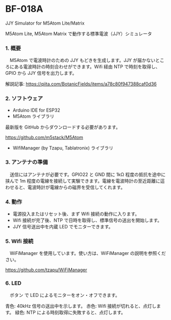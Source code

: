 # BF-018A
JJY Simulator for M5Atom Lite/Matrix

M5Atom Lite, M5Atom Matrix で動作する標準電波（JJY）シミュレータ

### 1. 概要
　M5Atom で電波時計のための JJY もどきを生成します。JJY が届かないところにある電波時計の時刻合わせができます。Wifi 経由 NTP で時刻を取得し、GPIO から JJY 信号を出力します。
 
解説記事: https://qiita.com/BotanicFields/items/a78c80f947388caf0d36

### 2. ソフトウェア
- Arduino IDE for ESP32
- M5Atom ライブラリ

最新版を GitHub からダウンロードする必要があります。

https://github.com/m5stack/M5Atom

- WifiManager (by Tzapu, Tablatronix) ライブラリ

### 3. アンテナの準備
　送信にはアンテナが必要です。GPIO22 と GND 間に 1kΩ 程度の抵抗を途中に挟んで 1m 程度の電線を接続して実験できます。電線を電波時計の至近距離に這わせると、電波時計が電線からの磁界を受信してくれます。

### 4. 動作
- 電源投入またはリセット後、まず Wifi 接続の動作に入ります。
- Wifi 接続が完了後、NTP で日時を取得し、標準信号の送出を開始します。 
- JJY 信号送出中を内蔵 LED でモニターできます。

### 5. Wifi 接続
　WiFiManager を使用しています。使い方は、WiFiManager の説明を参照ください。

https://github.com/tzapu/WiFiManager

### 6. LED
　ボタン で LED によるモニターをオン・オフできます。
 
  青色: 40kHz 信号の送出中を示します。
  赤色: Wifi 接続が切れると、点灯します。
  緑色: NTP による時刻取得に失敗すると、点灯します。
 
